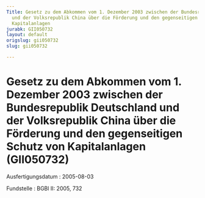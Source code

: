 ```yaml
---
Title: Gesetz zu dem Abkommen vom 1. Dezember 2003 zwischen der Bundesrepublik Deutschland
  und der Volksrepublik China über die Förderung und den gegenseitigen Schutz von
  Kapitalanlagen
jurabk: GII050732
layout: default
origslug: gii050732
slug: gii050732

---
```


# Gesetz zu dem Abkommen vom 1. Dezember 2003 zwischen der Bundesrepublik Deutschland und der Volksrepublik China über die Förderung und den gegenseitigen Schutz von Kapitalanlagen (GII050732)

Ausfertigungsdatum
:   2005-08-03

Fundstelle
:   BGBl II: 2005, 732

